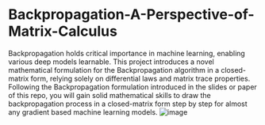 # Backpropagation-A-Perspective-of-Matrix-Calculus
Backpropagation holds critical importance in machine learning, enabling various deep models learnable. This project introduces a novel mathematical formulation for the Backpropagation algorithm in a closed-matrix form, relying solely on differential laws and matrix trace properties. Following the Backpropagation formulation introduced in the slides or paper of this repo, you will gain solid mathematical skills to draw the backpropagation process in a closed-matrix form step by step for almost any gradient based machine learning models.
![image](https://github.com/yu-chern/Backpropagation-A-Perspective-of-Matrix-Calculus/assets/64321559/2b9fefab-99c0-4df6-9e59-16e60d8c8510)
